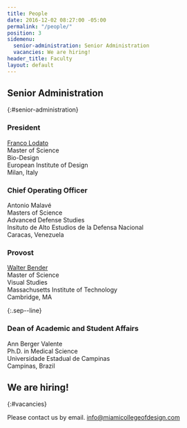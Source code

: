 ```yaml
---
title: People
date: 2016-12-02 08:27:00 -05:00
permalink: "/people/"
position: 3
sidemenu:
  senior-administration: Senior Administration
  vacancies: We are hiring!
header_title: Faculty
layout: default
---
```


## Senior Administration

{:#senior-administration}

### President

[Franco Lodato](https://en.wikipedia.org/wiki/Franco_Lodato) <br/>
Master of Science <br/>
Bio-Design <br/>
European Institute of Design <br/>
Milan, Italy <br/>

### Chief Operating Officer

Antonio Malavé <br/>
Masters of Science <br/>
Advanced Defense Studies <br/>
Insituto de Alto Estudios de la Defensa Nacional <br/>
Caracas, Venezuela <br/>

### Provost

[Walter Bender](https://en.wikipedia.org/wiki/Walter_Bender) <br/>
Master of Science <br/>
Visual Studies <br/>
Massachusetts Institute of Technology <br/>
Cambridge, MA <br/>

{:.sep--line}

### Dean of Academic and Student Affairs

Ann Berger Valente <br/>
Ph.D. in Medical Science <br/>
Universidade Estadual de Campinas <br/>
Campinas, Brazil <br/>

## We are hiring!

{:#vacancies}

Please contact us by email.
[info@miamicollegeofdesign.com](mailto:info@miamicollegeofdesign.com)